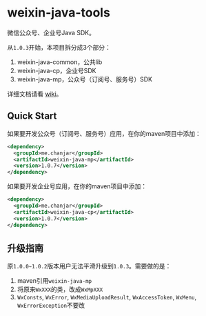 weixin-java-tools
===========

微信公众号、企业号Java SDK。

从``1.0.3``开始，本项目拆分成3个部分：

1. weixin-java-common，公共lib
2. weixin-java-cp，企业号SDK
3. weixin-java-mp，公众号（订阅号、服务号）SDK

详细文档请看 [wiki](https://github.com/chanjarster/weixin-java-tools/wiki)。

## Quick Start

如果要开发公众号（订阅号、服务号）应用，在你的maven项目中添加：

```xml
<dependency>
  <groupId>me.chanjar</groupId>
  <artifactId>weixin-java-mp</artifactId>
  <version>1.0.7</version>
</dependency>
```

如果要开发企业号应用，在你的maven项目中添加：

```xml
<dependency>
  <groupId>me.chanjar</groupId>
  <artifactId>weixin-java-cp</artifactId>
  <version>1.0.7</version>
</dependency>
```

## 升级指南

原``1.0.0~1.0.2``版本用户无法平滑升级到``1.0.3``。需要做的是：

1. maven引用``weixin-java-mp``
2. 将原来``WxXXX``的类，改成``WxMpXXX``
3. ``WxConsts``, ``WxError``, ``WxMediaUploadResult``, ``WxAccessToken``, ``WxMenu``, ``WxErrorException``不要改

